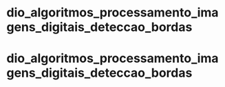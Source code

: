 # dio_algoritmos_processamento_imagens_digitais_deteccao_bordas
# dio_algoritmos_processamento_imagens_digitais_deteccao_bordas
